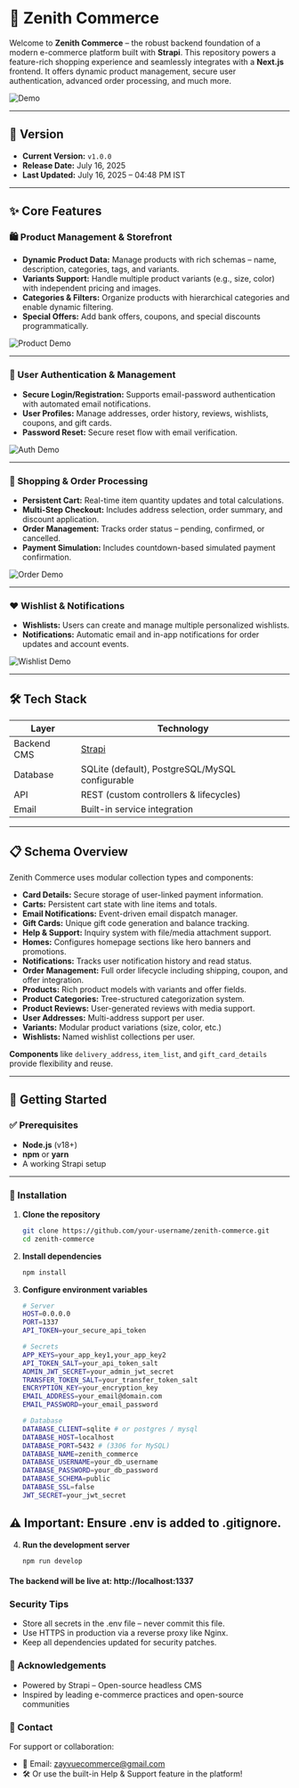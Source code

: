 # 🛒 Zenith Commerce

Welcome to **Zenith Commerce** – the robust backend foundation of a modern e-commerce platform built with **Strapi**. This repository powers a feature-rich shopping experience and seamlessly integrates with a **Next.js** frontend. It offers dynamic product management, secure user authentication, advanced order processing, and much more.

![Demo](./assets/demo.gif)

---

## 📌 Version

- **Current Version:** `v1.0.0`
- **Release Date:** July 16, 2025
- **Last Updated:** July 16, 2025 – 04:48 PM IST

---

## ✨ Core Features

### 🛍️ Product Management & Storefront

- **Dynamic Product Data:** Manage products with rich schemas – name, description, categories, tags, and variants.
- **Variants Support:** Handle multiple product variants (e.g., size, color) with independent pricing and images.
- **Categories & Filters:** Organize products with hierarchical categories and enable dynamic filtering.
- **Special Offers:** Add bank offers, coupons, and special discounts programmatically.

![Product Demo](./assets/demo.gif)

---

### 🔐 User Authentication & Management

- **Secure Login/Registration:** Supports email-password authentication with automated email notifications.
- **User Profiles:** Manage addresses, order history, reviews, wishlists, coupons, and gift cards.
- **Password Reset:** Secure reset flow with email verification.

![Auth Demo](./assets/demo.gif)

---

### 🛒 Shopping & Order Processing

- **Persistent Cart:** Real-time item quantity updates and total calculations.
- **Multi-Step Checkout:** Includes address selection, order summary, and discount application.
- **Order Management:** Tracks order status – pending, confirmed, or cancelled.
- **Payment Simulation:** Includes countdown-based simulated payment confirmation.

![Order Demo](./assets/demo.gif)

---

### ❤️ Wishlist & Notifications

- **Wishlists:** Users can create and manage multiple personalized wishlists.
- **Notifications:** Automatic email and in-app notifications for order updates and account events.

![Wishlist Demo](./assets/demo.gif)

---

## 🛠️ Tech Stack

| Layer      | Technology     |
|------------|----------------|
| Backend CMS | [Strapi](https://strapi.io) |
| Database    | SQLite (default), PostgreSQL/MySQL configurable |
| API         | REST (custom controllers & lifecycles) |
| Email       | Built-in service integration |

---

## 📋 Schema Overview

Zenith Commerce uses modular collection types and components:

- **Card Details:** Secure storage of user-linked payment information.
- **Carts:** Persistent cart state with line items and totals.
- **Email Notifications:** Event-driven email dispatch manager.
- **Gift Cards:** Unique gift code generation and balance tracking.
- **Help & Support:** Inquiry system with file/media attachment support.
- **Homes:** Configures homepage sections like hero banners and promotions.
- **Notifications:** Tracks user notification history and read status.
- **Order Management:** Full order lifecycle including shipping, coupon, and offer integration.
- **Products:** Rich product models with variants and offer fields.
- **Product Categories:** Tree-structured categorization system.
- **Product Reviews:** User-generated reviews with media support.
- **User Addresses:** Multi-address support per user.
- **Variants:** Modular product variations (size, color, etc.)
- **Wishlists:** Named wishlist collections per user.

**Components** like `delivery_address`, `item_list`, and `gift_card_details` provide flexibility and reuse.

---

## 🚀 Getting Started

### ✅ Prerequisites

- **Node.js** (v18+)
- **npm** or **yarn**
- A working Strapi setup

---

### 🧰 Installation

1. **Clone the repository**
   ```bash
   git clone https://github.com/your-username/zenith-commerce.git
   cd zenith-commerce
2. **Install dependencies**
   ```bash
   npm install
3. **Configure environment variables**
   ```bash
   # Server
   HOST=0.0.0.0
   PORT=1337
   API_TOKEN=your_secure_api_token

   # Secrets
   APP_KEYS=your_app_key1,your_app_key2
   API_TOKEN_SALT=your_api_token_salt
   ADMIN_JWT_SECRET=your_admin_jwt_secret
   TRANSFER_TOKEN_SALT=your_transfer_token_salt
   ENCRYPTION_KEY=your_encryption_key
   EMAIL_ADDRESS=your_email@domain.com
   EMAIL_PASSWORD=your_email_password

   # Database
   DATABASE_CLIENT=sqlite # or postgres / mysql
   DATABASE_HOST=localhost
   DATABASE_PORT=5432 # (3306 for MySQL)
   DATABASE_NAME=zenith_commerce
   DATABASE_USERNAME=your_db_username
   DATABASE_PASSWORD=your_db_password
   DATABASE_SCHEMA=public
   DATABASE_SSL=false
   JWT_SECRET=your_jwt_secret
   
## ⚠️ Important: Ensure .env is added to .gitignore.

4. **Run the development server**
   ```bash
   npm run develop
####  The backend will be live at: http://localhost:1337

###  Security Tips
-  Store all secrets in the .env file – never commit this file.
-  Use HTTPS in production via a reverse proxy like Nginx.
-  Keep all dependencies updated for security patches.

### 🙏 Acknowledgements
-  Powered by Strapi – Open-source headless CMS
-  Inspired by leading e-commerce practices and open-source communities

### 📧 Contact
  For support or collaboration:
-  📨 Email: zayvuecommerce@gmail.com
-  🛠️ Or use the built-in Help & Support feature in the platform!
